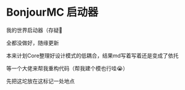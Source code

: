 
# BonjourMC 启动器

我的世界启动器（存疑🤨

全都没做好，随缘更新

本来计划Core整理好设计模式的低耦合，结果md写着写着还是变成了依托

等一个大佬来帮我重构代码（帮我建个模也行哇😭）

先把这坨放在这标记一处地点
